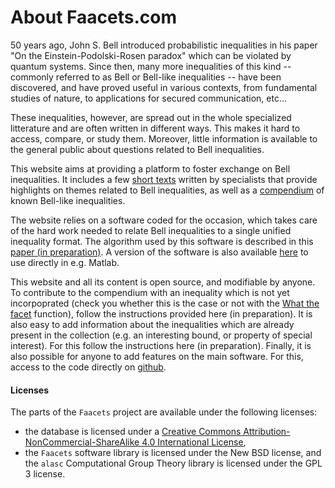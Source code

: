 About Faacets.com
=====

50 years ago, John S. Bell introduced probabilistic inequalities in his paper "On the Einstein-Podolski-Rosen paradox" which can be violated by quantum systems. Since then, many more inequalities of this kind -- commonly referred to as Bell or Bell-like inequalities -- have been discovered, and have proved useful in various contexts, from fundamental studies of nature, to applications for secured communication, etc...

These inequalities, however, are spread out in the whole specialized litterature and are often written in different ways. This makes it hard to access, compare, or study them. Moreover, little information is available to the general public about questions related to Bell inequalities.

This website aims at providing a platform to foster exchange on Bell inequalities. It includes a few [short texts](/#highlights) written by specialists that provide highlights on themes related to Bell inequalities, as well as a [compendium](/db) of known Bell-like inequalities.

The website relies on a software coded for the occasion, which takes care of the hard work needed to relate Bell inequalities to a single unified inequality format. The algorithm used by this software is described in this [paper (in preparation)](http://www.arxiv.org/). A version of the software is also available [here](http://code.faacets.com) to use directly in e.g. Matlab.

This website and all its content is open source, and modifiable by anyone. To contribute to the compendium with an inequality which is not yet incorpoprated (check you whether this is the case or not with the [What the facet](/wtf) function), follow the instructions provided here (in preparation). It is also easy to add information about the inequalities which are already present in the collection (e.g. an interesting bound, or property of special interest). For this follow the instructions here (in preparation). Finally, it is also possible for anyone to add features on the main software. For this, access to the code directly on [github](https://github.com/denisrosset/faacets).

#### Licenses

The parts of the `Faacets` project are available under the following licenses:

- the database is licensed under a <a rel="license" href="http://creativecommons.org/licenses/by-nc-sa/4.0/deed.en_US">Creative Commons Attribution-NonCommercial-ShareAlike 4.0 International License</a>,
- the `Faacets` software library is licensed under the New BSD license, and the `alasc` Computational Group Theory library is licensed under the GPL 3 license.

